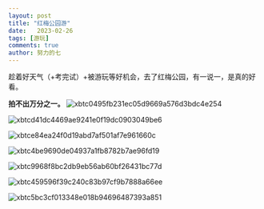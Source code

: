 ```yaml
---
layout: post
title: "红梅公园游"
date:   2023-02-26
tags: [游玩]
comments: true
author: 努力的七
---
```


<!-- more -->

趁着好天气（+考完试）+被游玩等好机会，去了红梅公园，有一说一，是真的好看。

**拍不出万分之一。**
![xbtc0495fb231ec05d9669a576d3bdc4e254](https://img.xiejiaqi.cn/i/2023/02/26/63fb180152fdc.webp)

![xbtcd41dc4469ae9241e0f19dc0903049be6](https://img.xiejiaqi.cn/i/2023/02/26/63fb1807621f1.webp)

![xbtce84ea24f0d19abd7af501af7e961660c](https://img.xiejiaqi.cn/i/2023/02/26/63fb180d2e7cf.webp)

![xbtc4be9690de04937a1fb8782b7ae96fd19](https://img.xiejiaqi.cn/i/2023/02/26/63fb18117f7ad.webp)

![xbtc9968f8bc2db9eb56ab60bf26431bc77d](https://img.xiejiaqi.cn/i/2023/02/26/63fb181751bda.webp)

![xbtc459596f39c240c83b97cf9b7888a66ee](https://img.xiejiaqi.cn/i/2023/02/26/63fb183de8c15.webp)

![xbtc5bc3cf013348e018b94696487393a851](https://img.xiejiaqi.cn/i/2023/02/26/63fb1842bda9e.webp)
